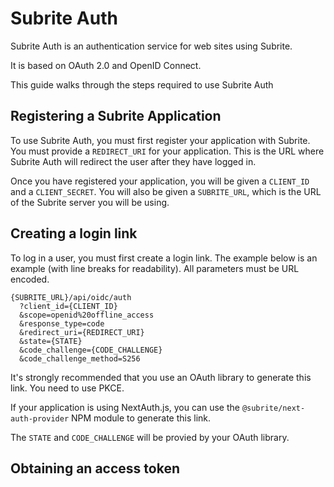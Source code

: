 # Subrite Auth

Subrite Auth is an authentication service for web sites using Subrite.

It is based on OAuth 2.0 and OpenID Connect.

This guide walks through the steps required to use Subrite Auth

## Registering a Subrite Application

To use Subrite Auth, you must first register your application with Subrite.
You must provide a `REDIRECT_URI` for your application. This is the URL where
Subrite Auth will redirect the user after they have logged in.

Once you have registered your application, you will be given a `CLIENT_ID` and a `CLIENT_SECRET`. You will also be given a `SUBRITE_URL`, which is the URL of the Subrite server you will be using.

## Creating a login link

To log in a user, you must first create a login link.
The example below is an example (with line breaks for readability).
All parameters must be URL encoded.

    {SUBRITE_URL}/api/oidc/auth
      ?client_id={CLIENT_ID}
      &scope=openid%20offline_access
      &response_type=code
      &redirect_uri={REDIRECT_URI}
      &state={STATE}
      &code_challenge={CODE_CHALLENGE}
      &code_challenge_method=S256

It's strongly recommended that you use an OAuth library to generate this link.
You need to use PKCE.

If your application is using NextAuth.js, you can use the `@subrite/next-auth-provider` NPM module to generate this link.

The `STATE` and `CODE_CHALLENGE` will be provied by your OAuth library.

## Obtaining an access token

